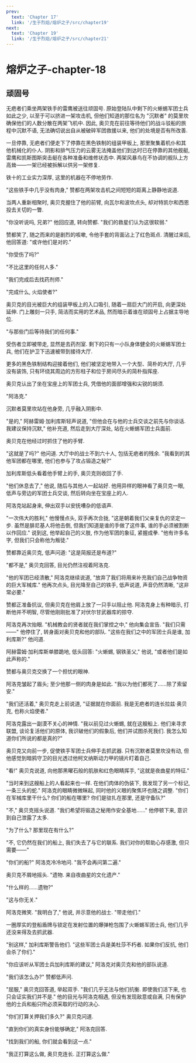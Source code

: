 ```yaml
---
prev:
  text: 'Chapter 17'
  link: '/生于烈焰/熔炉之子/src/chapter19'
next:
  text: 'Chapter 19'
  link: '/生于烈焰/熔炉之子/src/chapter21'
---
```


# 熔炉之子-chapter-18

## 顽固号

无疤者们乘坐两架铁手的雷鹰被送往顽固号. 原始登陆队中剩下的火蜥蜴军团士兵如此之少, 以至于可以挤进一架攻击机, 但他们知道的那位名为 "沉默者" 的莫里坎确保他们的人数分散在两架飞机中. 因此, 奥贝克在前往等待他们的战斗驳船的旅程中沉默不语, 无法确切说出自从被破碎军团救援以来, 他们的处境是否有所改善.

一旦停靠, 无疤者们便走下了停靠在黑色铁制的组装甲板上, 那里聚集着机仆和其他机械化的仆人. 阴影和排气压力的云雾无法掩盖他们到达时已在停靠的其他舰艇, 雷鹰和凯斯图斯突击艇在各种准备和维修状态中. 两架风暴鸟在不协调的舰队上方高耸——一架已经被拆解以供另一架修复.

铁十的工业实力深厚, 这里的机器在不停地劳作.

"这些铁手中几乎没有肉身," 赞都在两架攻击机之间短短的距离上静静地说道.

当两人重新相聚时, 奥贝克握住了他的前臂, 向瓦尔和波坎点头, 却对特凯尔和西恩投去关切的一瞥.

"你没听说吗, 兄弟?" 他回应道, 转向赞都. "我们的救星们认为这很软弱."

赞都笑了, 随之而来的是剧烈的咳嗽, 令他手套的背面沾上了红色斑点. 清醒过来后, 他回答道: "或许他们是对的."

"你受伤了吗?"

"不比这里的任何人多."

"我们完成后去找药剂师."

"完成什么, 火焰使者?"

奥贝克的目光被巨大的组装甲板上的入口吸引, 随着一扇巨大门的开启, 向更深处延伸. 门上雕刻一只手, 简洁而实用的艺术品, 然而暗示着谁在顽固号上占据主导地位.

"与那些门后等待我们的任何事."

受伤者立即被带走, 显然是去药剂室. 剩下的只有一小队身体健全的火蜥蜴军团士兵, 他们在护卫下迅速被带到接待大厅.

更多的黑色铁制结构迎接着他们, 他们被坚定地带入一个大型、简朴的大厅, 几乎没有装饰, 只有环绕其周边的方形柱子和位于房间尽头的简朴指挥座.

奥贝克认出了坐在宝座上的军团士兵, 凭借他的面部增强和尖锐的胡须.

"阿洛克."

沉默者莫里坎站在他身旁, 几乎融入阴影中.

"是的," 阿赫雷姆·加利库斯轻声说道, "但他会在与他的士兵交谈之前先与你谈话. 我建议保持沉默," 他补充道, 然后走到大厅深处, 站在火蜥蜴军团士兵面前.

奥贝克在他经过时抓住了他的手臂.

"这就是了吗?" 他问道. 大厅中的战士不到六十人, 包括无疤者的残余. "我看到的其他军团都在哪里, 他们也参与了攻占锻造之秘?"

加利库斯低头看着他手臂上的手, 奥贝克则收回了手.

"他们休息去了," 他说, 随后与其他人一起站好. 他用异样的眼神看了奥贝克一眼, 低声与旁边的军团士兵交谈, 然后转向坐在宝座上的人.

阿洛克站起身来, 伸出双手以安抚嘈杂的低语声.

"一次伟大的胜利," 他慢慢点头, 双手再次合拢, "这是朝着我们父亲复仇的坚定一步. 虽然是腓尼基人将他击倒, 但我们知道是谁的手做了这件事, 谁的手必须被割断以作回应." 说到这, 他举起自己的义肢, 作为他军团的象征, 紧握成拳. "他有许多名字, 但我们只会称他为叛徒."

赞都靠近奥贝克, 低声问道: "这是简报还是布道?"

"都不是," 奥贝克回答, 目光仍然注视着阿洛克.

"他的军团已经溃散," 阿洛克继续说道, "放弃了我们将用来补充我们自己战争物资的巨大军械库." 他再次点头, 目光降至自己的铁手, 低声说道, 声音仍然清晰, "这非常必要."

赞都正准备抗议, 但奥贝克在他肩上放了一只手以阻止他. 阿洛克身上有种暗示, 打断他并不明智, 尽管他刚刚批准了对伏尔甘武器库的掠夺.

阿洛克再次抬眼. "机械教会的贤者就在我们掌控之中," 他向集会宣告. "我们只需——" 他停住了, 转身面对奥贝克和他的部队. "这些在我们之中的军团士兵是谁, 加利库斯?" 他问道.

阿赫雷姆·加利库斯单膝跪地, 低头回答: "火蜥蜴, 钢铁圣父," 他说, "或者他们是如此声称的."

赞都与奥贝克交换了一个担忧的眼神.

阿洛克皱起了眉头; 至少他那一侧的肉身是如此. "我以为他们都死了……除了索留安."

"我们还活着," 奥贝克走上前说道, "证据就在你面前. 我是无疤者的连长拉兹·奥贝克, 也称火焰使者."

阿洛克露出一副漠不关心的神情. "我以前见过火蜥蜴, 就在这艘船上. 他们来寻求联盟, 谈论复活他们的原体, 我识破他们的假象后, 他们并试图杀死我们. 我怎么知道你们所说的都是真的?"

奥贝克又向前一步, 促使铁手军团士兵伸手去抓武器. 只有沉默者莫里坎没有动, 但他感觉到暗鸦守卫的目光透过他柯文纳斯动力甲的镜片盯着自己.

"看!" 奥贝克说道, 向他那黑曜石般的肌肤和红色眼睛挥手, "这就是夜曲星的特征."

"当时来到这艘船上的人看起来也一样. 在他们肉体的伪装下, 我发现了另一个标记, 一条三头的蛇." 阿洛克的眼睛微微眯起, 同时他的义眼的聚焦环也随之调整. "你们在军械库里干什么? 你们的船在哪里? 你们是驻扎在那里, 还是守备队?"

"不," 奥贝克摇头说道. "我们希望将锻造之秘用作安全基地……" 他停顿下来, 意识到自己泄露了太多.

"为了什么? 那里现在有什么?"

"不, 它仍然在我们的船上, 我们失去了与它的联系. 我们对你的帮助心存感激, 但只需要——"

"你们的船?" 阿洛克冷冷地问. "我不会再问第二遍."

奥贝克不屑地摇头. "遗物. 来自夜曲星的文化遗产."

"什么样的……遗物?"

"这与你无关."

阿洛克微笑. "我明白了," 他说, 并示意他的战士. "带走他们."

一圈厚实的登船盾牌与锁定在发射位置的爆弹枪包围了火蜥蜴军团士兵, 他们几乎还没来得及去抓武器.

"别这样," 加利库斯警告他们. "这些军团士兵是美杜莎不朽者. 如果你们反抗, 他们会杀了你们."

"你应该听从军团士兵加利库斯的建议," 阿洛克对奥贝克和他的部队说道.

"我们该怎么办?" 赞都低声问.

"屈服," 奥贝克回答道, 举起双手. "我们几乎无法与他们抗衡. 即使我们活下来, 也只会证实我们并不是." 他的目光与阿洛克相遇, 但没有发现敌意或自满, 只有保护他的士兵和船只所必须采取的行动的决心.

"你们打算关押我们多久?" 奥贝克问道.

"直到你们的真实身份能够确定," 阿洛克回答.

"找到我们的船, 你们就会看到这一点."

"我正打算这么做, 奥贝克连长. 正打算这么做."
